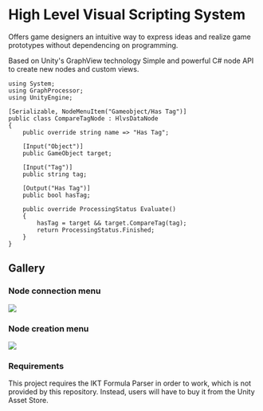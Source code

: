 # High Level Visual Scripting System
Offers game designers an intuitive way to express ideas and realize game prototypes without dependencing on programming. 

Based on Unity's GraphView technology
Simple and powerful C# node API to create new nodes and custom views.

```CSharp
using System;
using GraphProcessor;
using UnityEngine;

[Serializable, NodeMenuItem("Gameobject/Has Tag")]
public class CompareTagNode : HlvsDataNode
{
    public override string name => "Has Tag";

    [Input("Object")]
    public GameObject target;

    [Input("Tag")]
    public string tag;

    [Output("Has Tag")]
    public bool hasTag;

    public override ProcessingStatus Evaluate()
    {
        hasTag = target && target.CompareTag(tag);
        return ProcessingStatus.Finished;
    }
}
```

## Gallery


### Node connection menu
![](https://user-images.githubusercontent.com/6877923/89330117-12f67d80-d690-11ea-9b62-f878b86b8342.gif)

### Node creation menu
![](https://user-images.githubusercontent.com/6877923/58935811-893adf80-876e-11e9-9f69-69ce51a432b8.png)

### Requirements
This project requires the IKT Formula Parser in order to work, which is not provided by this repository. Instead, users will have to buy it from the Unity Asset Store.
